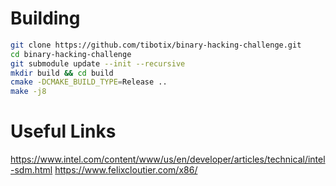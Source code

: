 


# Building

```sh
git clone https://github.com/tibotix/binary-hacking-challenge.git
cd binary-hacking-challenge
git submodule update --init --recursive
mkdir build && cd build
cmake -DCMAKE_BUILD_TYPE=Release ..
make -j8
```


# Useful Links

https://www.intel.com/content/www/us/en/developer/articles/technical/intel-sdm.html
https://www.felixcloutier.com/x86/